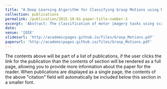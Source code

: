 ```yaml
---
title: "A Deep Learning Algorithm for Classifying Grasp Motions using Multi-session EEG Recordings"
collection: publications
permalink: /publication/2015-10-01-paper-title-number-3
excerpt: 'Abstract: The classification of motor imagery tasks using scalp EEG signals is a complicated procedure in BCI especially when the task comprises multiple gestures of the same hand. In this paper, we present a classification method to distinguish three grasp motion classes (cylindrical, spherical, and lumbrical) of one hand over two-day training sessions in 15 subjects in a public dataset. We have developed Two ensemble methods consisting of (anomaly detection + fully connected neural network) and (anomaly detection + convolutional neural network) to classify grasp motion and have achieved more than 80% classification accuracy in 3 subjects and an average accuracy of 57% among the full cohort. Our results confirm the possibility of utilizing neural networks to decode motor movement intentions from scalp EEG in a complicated task.'
date:
venue: 'IEEE'
slidesurl: 'http://academicpages.github.io/files/Grasp_Motions.pdf'
paperurl: 'http://academicpages.github.io/files/Grasp_Motions.pdf'
---
```


The contents above will be part of a list of publications, if the user clicks the link for the publication than the contents of section will be rendered as a full page, allowing you to provide more information about the paper for the reader. When publications are displayed as a single page, the contents of the above "citation" field will automatically be included below this section in a smaller font.
